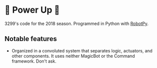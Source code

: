 # 🤖 Power Up 🤖
3299's code for the 2018 season. Programmed in Python with [RobotPy](https://robotpy.github.io).

## Notable features
- Organized in a convoluted system that separates logic, actuators, and other components. It uses neither MagicBot or the Command framework. Don't ask.
